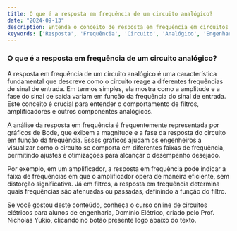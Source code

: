 ```yaml
---
title: O que é a resposta em frequência de um circuito analógico?
date: "2024-09-13"
description: Entenda o conceito de resposta em frequência em circuitos analógicos e sua importância na engenharia.
keywords: ['Resposta', 'Frequência', 'Circuito', 'Analógico', 'Engenharia']
---
```


### O que é a resposta em frequência de um circuito analógico?

A resposta em frequência de um circuito analógico é uma característica fundamental que descreve como o circuito reage a diferentes frequências de sinal de entrada. Em termos simples, ela mostra como a amplitude e a fase do sinal de saída variam em função da frequência do sinal de entrada. Este conceito é crucial para entender o comportamento de filtros, amplificadores e outros componentes analógicos.

A análise da resposta em frequência é frequentemente representada por gráficos de Bode, que exibem a magnitude e a fase da resposta do circuito em função da frequência. Esses gráficos ajudam os engenheiros a visualizar como o circuito se comporta em diferentes faixas de frequência, permitindo ajustes e otimizações para alcançar o desempenho desejado.

Por exemplo, em um amplificador, a resposta em frequência pode indicar a faixa de frequências em que o amplificador opera de maneira eficiente, sem distorção significativa. Já em filtros, a resposta em frequência determina quais frequências são atenuadas ou passadas, definindo a função do filtro.

Se você gostou deste conteúdo, conheça o curso online de circuitos elétricos para alunos de engenharia, Domínio Elétrico, criado pelo Prof. Nicholas Yukio, clicando no botão presente logo abaixo do texto.